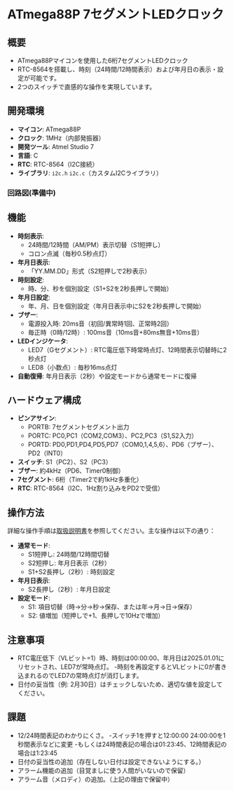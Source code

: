 # ATmega88P 7セグメントLEDクロック

## 概要
- ATmega88Pマイコンを使用した6桁7セグメントLEDクロック
- RTC-8564を搭載し、時刻（24時間/12時間表示）および年月日の表示・設定が可能です。
- 2つのスイッチで直感的な操作を実現しています。

## 開発環境
- **マイコン**: ATmega88P
- **クロック**: 1MHz（内部発振器）
- **開発ツール**: Atmel Studio 7
- **言語**: C
- **RTC**: RTC-8564（I2C接続）
- **ライブラリ**: `i2c.h` `i2c.c`（カスタムI2Cライブラリ）

### 回路図(準備中)

## 機能
- **時刻表示**:
  - 24時間/12時間（AM/PM）表示切替（S1短押し）
  - コロン点滅（毎秒0.5秒点灯）
- **年月日表示**:
  - 「YY.MM.DD」形式（S2短押しで2秒表示）
- **時刻設定**:
  - 時、分、秒を個別設定（S1+S2を2秒長押しで開始）
- **年月日設定**:
  - 年、月、日を個別設定（年月日表示中にS2を2秒長押しで開始）
- **ブザー**:
  - 電源投入時: 20ms音（初回/異常時1回、正常時2回）
  - 毎正時（0時/12時）: 100ms音（10ms音+80ms無音+10ms音）
- **LEDインジケータ**:
  - LED7（Gセグメント）: RTC電圧低下時常時点灯、12時間表示切替時に2秒点灯
  - LED8（小数点）: 毎秒16ms点灯
- **自動復帰**: 年月日表示（2秒）や設定モードから通常モードに復帰

## ハードウェア構成
- **ピンアサイン**:
  - PORTB: 7セグメントセグメント出力
  - PORTC: PC0,PC1（COM2,COM3）、PC2,PC3（S1,S2入力）
  - PORTD: PD0,PD1,PD4,PD5,PD7（COM0,1,4,5,6）、PD6（ブザー）、PD2（INT0）
- **スイッチ**: S1（PC2）、S2（PC3）
- **ブザー**: 約4kHz（PD6、Timer0制御）
- **7セグメント**: 6桁（Timer2で約1kHz多重化）
- **RTC**: RTC-8564（I2C、1Hz割り込みをPD2で受信）

## 操作方法
詳細な操作手順は[取扱説明書](docs/manual.md)を参照してください。主な操作は以下の通り：
- **通常モード**:
  - S1短押し: 24時間/12時間切替
  - S2短押し: 年月日表示（2秒）
  - S1+S2長押し（2秒）: 時刻設定
- **年月日表示**:
  - S2長押し（2秒）: 年月日設定
- **設定モード**:
  - S1: 項目切替（時→分→秒→保存、または年→月→日→保存）
  - S2: 値増加（短押しで+1、長押しで10Hzで増加）

## 注意事項
- RTC電圧低下（VLビット=1）時、時刻は00:00:00、年月日は2025.01.01にリセットされ、LED7が常時点灯。
  -時刻を再設定するとVLビットに0が書き込まれるのでLED7の常時点灯が消灯します。
- 日付の妥当性（例: 2月30日）はチェックしないため、適切な値を設定してください。

## 課題
- 12/24時間表記のわかりにくさ。
  -スイッチ1を押すと12:00:00 24:00:00を1秒間表示などに変更
  -もしくは24時間表記の場合は01:23:45、12時間表記の場合は1:23:45
- 日付の妥当性の追加（存在しない日付は設定できないようにする。）
- アラーム機能の追加（目覚ましに使う人間がいないので保留）
- アラーム音（メロディ）の追加。（上記の理由で保留中）
